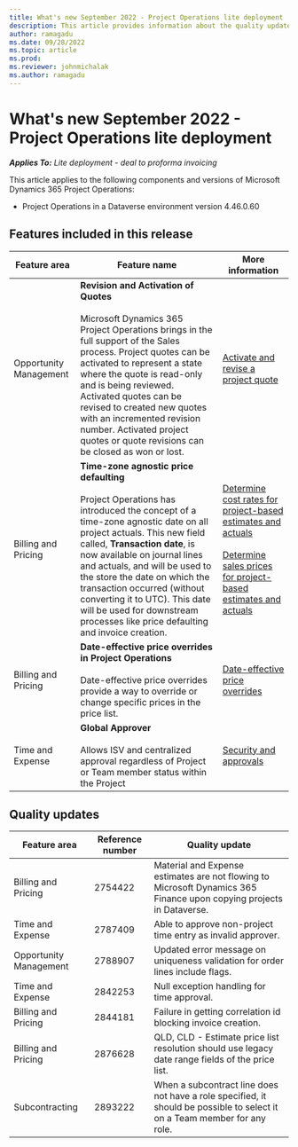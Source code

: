 ```yaml
---
title: What's new September 2022 - Project Operations lite deployment
description: This article provides information about the quality updates that are available in the September 2022 release of Microsoft Dynamics 365 Project Operations lite deployment.
author: ramagadu
ms.date: 09/28/2022
ms.topic: article
ms.prod:
ms.reviewer: johnmichalak 
ms.author: ramagadu
---
```


# What's new September 2022 - Project Operations lite deployment

_**Applies To:** Lite deployment - deal to proforma invoicing_

This article applies to the following components and versions of Microsoft Dynamics 365 Project Operations:

- Project Operations in a Dataverse environment version 4.46.0.60
  
## Features included in this release

|Feature area|Feature name|More information|
| --- | --- | --- |
|Opportunity Management|**Revision and Activation of Quotes** </br> </br>  Microsoft Dynamics 365 Project Operations brings in the full support of the Sales process. Project quotes can be activated to represent a state where the quote is read-only and is being reviewed. Activated quotes can be revised to created new quotes with an incremented revision number. Activated project quotes or quote revisions can be closed as won or lost.|[Activate and revise a project quote](/dynamics365/project-operations/sales/activation-and-revision)|
|Billing and Pricing|**Time-zone agnostic price defaulting** </br> </br> Project Operations has introduced the concept of a time-zone agnostic date on all project actuals. This new field called, **Transaction date**, is now available on journal lines and actuals, and will be used to the store the date on which the transaction occurred (without converting it to UTC). This date will be used for downstream processes like price defaulting and invoice creation. |[Determine cost rates for project-based estimates and actuals](/dynamics365/project-operations/pro/pricing-costing/cost-price-resolution-sales) </br> </br> [Determine sales prices for project-based estimates and actuals](/dynamics365/project-operations/pro/pricing-costing/sales-price-resolution-sales)|
|Billing and Pricing|**Date-effective price overrides in Project Operations** </br> </br> Date-effective price overrides provide a way to override or change specific prices in the price list.|[Date-effective price overrides](/dynamics365/project-operations/pricing-costing/dateffective_price_overrides)|
|Time and Expense|**Global Approver** </br> </br> Allows ISV and centralized approval regardless of Project or Team member status within the Project|[Security and approvals](/dynamics365/project-operations/approvals/approvals-security)|

## Quality updates

| Feature area | Reference number | Quality update |
| --- | --- | --- |
|Billing and Pricing|2754422|Material and Expense estimates are not flowing to  Microsoft Dynamics 365 Finance upon copying projects in Dataverse.|
|Time and Expense|2787409|Able to approve non-project time entry as invalid approver.|
|Opportunity Management|2788907|Updated error message on uniqueness validation for order lines include flags.|
|Time and Expense|2842253|Null exception handling for time approval.|
|Billing and Pricing|2844181|Failure in getting correlation id blocking invoice creation.|
|Billing and Pricing|2876628|QLD, CLD - Estimate price list resolution should use legacy date range fields of the price list.|
|Subcontracting|2893222|When a subcontract line does not have a role specified, it should be possible to select it on a Team member for any role.|
